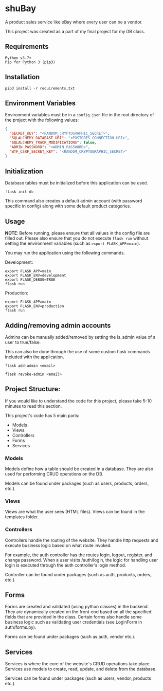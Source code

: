 # shuBay

A product sales service like eBay where every user can be a vendor.

This project was created as a part of my final project for my DB class.

## Requirements

```
Python v3.7+
Pip for Python 3 (pip3)
```

## Installation

```
pip3 install -r requirements.txt
```

## Environment Variables

Environment variables must be in a `config.json` file in the root directory of the project with the following values:

```json
{
  "SECRET_KEY": "<RANDOM_CRYPTOGRAPHIC_SECRET>",
  "SQLALCHEMY_DATABASE_URI": "<POSTGRES_CONNECTION_URI>",
  "SQLALCHEMY_TRACK_MODIFICATIONS": false,
  "ADMIN_PASSWORD": "<ADMIN_PASSWORD>",
  "WTF_CSRF_SECRET_KEY": "<RANDOM_CRYPTOGRAPHIC_SECRET>"
}

```

## Initialization

Database tables must be initialized before this application can be used.

```
flask init-db
```

This command also creates a default admin account (with password specific in config) along with some default product
categories.

## Usage

**NOTE**: Before running, please ensure that all values in the config file are filled out. 
Please also ensure that you do not execute `flask run` without setting the environment variables 
(such as `export FLASK_APP=main`).

You may run the application using the following commands.

Development:

```
export FLASK_APP=main
export FLASK_ENV=development
export FLASK_DEBUG=TRUE
flask run
```

Production:

```
export FLASK_APP=main
export FLASK_ENV=production
flask run
```

## Adding/removing admin accounts

Admins can be manually added/removed by setting the is_admin value of a user to true/false.

This can also be done through the use of some custom flask commands included with the application.

`flask add-admin <email>`

`flask revoke-admin <email>`

## Project Structure:

If you would like to understand the code for this project, please take 5-10 minutes to read this section.

This project's code has 5 main parts:

- Models
- Views
- Controllers
- Forms
- Services

### Models

Models define how a table should be created in a database. They are also used for performing CRUD operations on the DB.

Models can be found under packages (such as users, products, orders, etc.).

### Views

Views are what the user sees (HTML files). Views can be found in the templates folder.

### Controllers

Controllers handle the routing of the website. They handle http requests and execute business logic based on what route
invoked. 

For example, the auth controller has the routes login, logout, register, and change password. 
When a user visits /auth/login, the logic for handling user login is executed through the auth controller's login method.

Controller can be found under packages (such as auth, products, orders, etc.).

## Forms

Forms are created and validated (using python classes) in the backend. They are dynamically created on the front-end
based on all the specified fields that are provided in the class. Certain forms also handle some business logic
such as validating user credentials (see LoginForm in auth/forms.py).

Forms can be found under packages (such as auth, vendor etc.).

## Services

Services is where the core of the website's CRUD operations take place. Services use models to create, read, update, and
delete from the database. 

Services can be found under packages (such as users, vendor, products etc.).